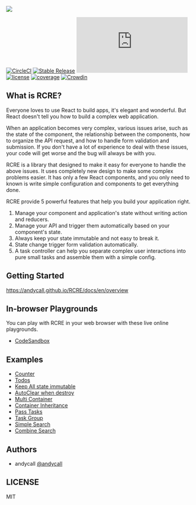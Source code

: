 ![](https://user-images.githubusercontent.com/4409743/57827197-0e1e8300-77d9-11e9-9346-166363aeebcd.png)

[![CircleCI](https://circleci.com/gh/andycall/RCRE.svg?style=svg)](https://circleci.com/gh/andycall/RCRE)
[![Stable Release](https://img.shields.io/npm/v/rcre.svg)](https://npm.im/rcre)
[![gzip size](http://img.badgesize.io/https://unpkg.com/rcre@latest/dist/index.js?compression=gzip)](https://unpkg.com/rcre@latest/dist/index.js)
[![license](https://badgen.now.sh/badge/license/MIT)](./LICENSE)
[![coverage](https://img.shields.io/codecov/c/github/andycall/RCRE/master.svg)](https://codecov.io/gh/andycall/RCRE)
[![Crowdin](https://d322cqt584bo4o.cloudfront.net/rcre/localized.svg)](https://crowdin.com/project/rcre)

## What is RCRE?

Everyone loves to use React to build apps, it's elegant and wonderful. But React doesn't tell you how to build a complex web application.

When an application becomes very complex, various issues arise, such as the state of the component, the relationship between the components, how to organize the API request, and how to handle form validation and submission. If you don't have a lot of experience to deal with these issues, your code will get worse and the bug will always be with you.

RCRE is a library that designed to make it easy for everyone to handle the above issues. It uses completely new design to make some complex problems easier. It has only a few React components, and you only need to known is write simple configuration and components to get everything done.


RCRE provide 5 powerful features that help you build your application right. 

1. Manage your component and application's state without writing action and reducers.
2. Manage your API and trigger them automatically based on your component's state.
3. Always keep your state immutable and not easy to break it.
4. State change trigger form validation automatically.
5. A task controller can help you separate complex user interactions into pure small tasks and assemble them with a simple config.

## Getting Started

https://andycall.github.io/RCRE/docs/en/overview

## In-browser Playgrounds

You can play with RCRE in your web browser with these live online playgrounds.

+ [CodeSandbox](https://codesandbox.io/s/pywlq1vqq0) 

## Examples

+ [Counter](https://codesandbox.io/s/github/andycall/RCRE/tree/master/examples/counter)
+ [Todos](https://codesandbox.io/s/github/andycall/RCRE/tree/master/examples/todos)
+ [Keep All state immutable](https://codesandbox.io/s/github/andycall/RCRE/tree/master/examples/immutable)
+ [AutoClear when destroy](https://codesandbox.io/s/github/andycall/RCRE/tree/master/examples/component-auto-clear)
+ [Multi Container](https://codesandbox.io/s/github/andycall/RCRE/tree/master/examples/multi-container)
+ [Container Inheritance](https://codesandbox.io/s/github/andycall/RCRE/tree/master/examples/container-inheritance)
+ [Pass Tasks](https://codesandbox.io/s/github/andycall/RCRE/tree/master/examples/pass-tasks)
+ [Task Group](https://codesandbox.io/s/github/andycall/RCRE/tree/master/examples/task-group)
+ [Simple Search](https://codesandbox.io/s/github/andycall/RCRE/tree/master/examples/simple-search)
+ [Combine Search](https://codesandbox.io/s/github/andycall/RCRE/tree/master/examples/combine-search)
    
## Authors

+ andycall [@andycall](http://github.com/andycall)


## LICENSE
MIT
